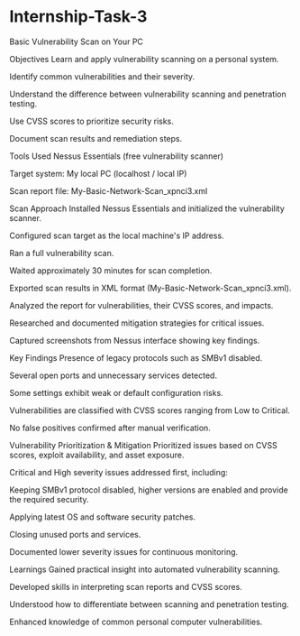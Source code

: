 # Internship-Task-3
Basic Vulnerability Scan on Your PC

Objectives
Learn and apply vulnerability scanning on a personal system.

Identify common vulnerabilities and their severity.

Understand the difference between vulnerability scanning and penetration testing.

Use CVSS scores to prioritize security risks.

Document scan results and remediation steps.

Tools Used
Nessus Essentials (free vulnerability scanner)

Target system: My local PC (localhost / local IP)

Scan report file: My-Basic-Network-Scan_xpnci3.xml

Scan Approach
Installed Nessus Essentials and initialized the vulnerability scanner.

Configured scan target as the local machine's IP address.

Ran a full vulnerability scan.

Waited approximately 30 minutes for scan completion.

Exported scan results in XML format (My-Basic-Network-Scan_xpnci3.xml).

Analyzed the report for vulnerabilities, their CVSS scores, and impacts.

Researched and documented mitigation strategies for critical issues.

Captured screenshots from Nessus interface showing key findings.

Key Findings
Presence of legacy protocols such as SMBv1 disabled.

Several open ports and unnecessary services detected.

Some settings exhibit weak or default configuration risks.

Vulnerabilities are classified with CVSS scores ranging from Low to Critical.

No false positives confirmed after manual verification.

Vulnerability Prioritization & Mitigation
Prioritized issues based on CVSS scores, exploit availability, and asset exposure.

Critical and High severity issues addressed first, including:

Keeping SMBv1 protocol disabled, higher versions are enabled and provide the required security.

Applying latest OS and software security patches.

Closing unused ports and services.

Documented lower severity issues for continuous monitoring.

Learnings
Gained practical insight into automated vulnerability scanning.

Developed skills in interpreting scan reports and CVSS scores.

Understood how to differentiate between scanning and penetration testing.

Enhanced knowledge of common personal computer vulnerabilities.
